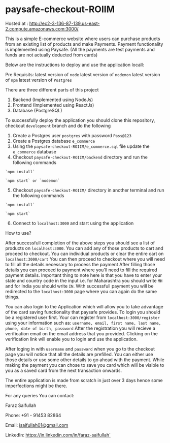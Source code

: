 # paysafe-checkout-ROIIM

Hosted at : http://ec2-3-136-87-139.us-east-2.compute.amazonaws.com:3000/

This is a simple E-commerce website where users can purchase products from an existing list of products and make Payments.
Payment functionality is implemented using Paysafe. (All the payments are test payments and funds are not actually deducted from cards)

Below are the instructions to deploy and use the application locall:

  Pre Requisits:
    latest version of `node`
    latest version of `nodemon`
    latest version of `npm`
    latest version of `Postgres`

There are three different parts of this project
  1. Backend (Implemented using NodeJs)
  2. Frontend (Implemented using ReactJs)
  3. Database (PostgreSQL)

To successfully deploy the application you should clone this repository, checkout `development` branch and do the following
  1. Create a Postgres user `postgres` with password `Pass@123`
  2. Create a Postgres database `e_commerce`
  3. Using the `paysafe-checkout-ROIIM/e_commerce.sql` file update the `e_commerce` database
  4. Checkout `paysafe-checkout-ROIIM/backend` directory and run the following commands
  
    `npm install`
    
    `npm start` or `nodemon`
    
  5. Checkout `paysafe-checkout-ROIIM/` directory in another terminal and run the following commands
  
    `npm install`
    
    `npm start`
    
  6. Connect to `localhost:3000` and start using the application


How to use?

  After successfull completion of the above steps you should see a list of products on `localhost:3000`.
  You can add any of those products to cart and proceed to checkout.
  You can individual products or clear the entire cart on `localhost:3000/cart`
  You can then proceed to checkout where you will need to fill all the details necessary to process the payment
  After filling those details you can proceed to payment where you'll need to fill the required payment details.
  Important thing to note here is that you have to enter your state and country code in the input i.e. for Maharashtra
  you should write `MH` and for India you should write `IN`.
  With successfull payment you will be redirected to the `localhost:3000` page where you can again do the same things.
  
  You can also login to the Application which will allow you to take advantage of the card saving functionality that paysafe provides.
  To login you should be a registered user first.
  Your can register from `localhost:3000/register` using your information such as:
    `username, email, first name, last name, phone, date of birth, password`
  After the registration you will recieve a verification email on the email address that you provided.
  Clicking on the verification link will enable you to login and use the application.
  
  After loging in with `username` and `password` when you go to the checkout page you will notice that all the details are prefilled.
  You can either use those details or use some other details to go ahead with the payment.
  While making the payment you can chose to save you card which will be visible to you as a saved card from the next transaction onwards.
  
  
  The entire application is made from scratch in just over 3 days hence some imperfections might be there.
  
  
  For any queries You can contact:
  
  Faraz Saifullah
  
  Phone: +91 - 91453 82864
  
  Email: isaifullah01@gmail.com
  
  LinkedIn: https://in.linkedin.com/in/faraz-saifullah`
